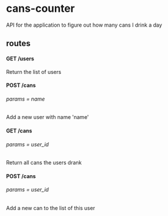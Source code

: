 # cans-counter
API for the application to figure out how many cans I drink a day

## routes

#### GET /users
Return the list of users

#### POST /cans
###### params = name
Add a new user with name 'name'

#### GET /cans
###### params = user_id
Return all cans the users drank

#### POST /cans
###### params = user_id
Add a new can to the list of this user
